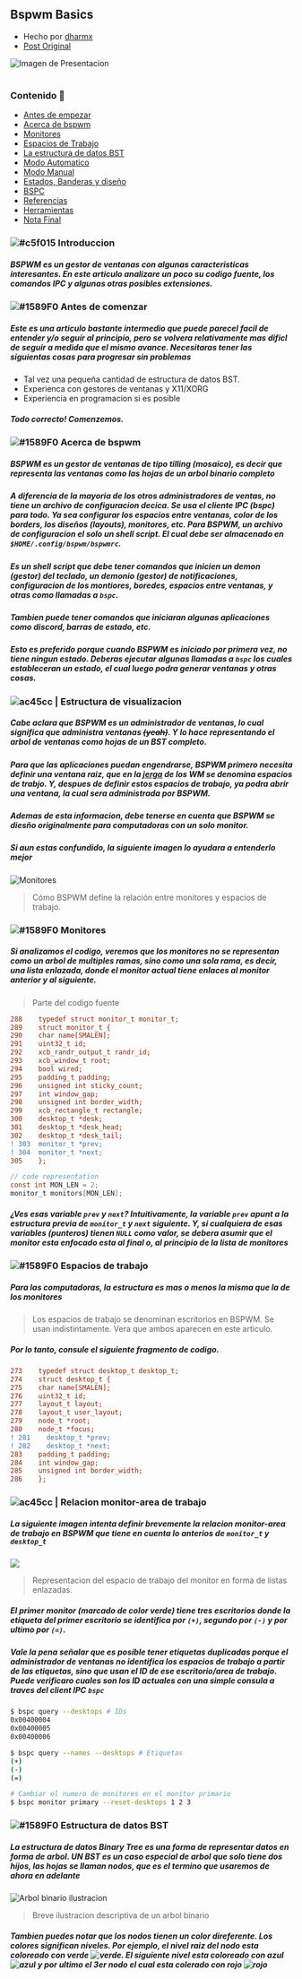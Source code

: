 ## Bspwm Basics
- Hecho por [dharmx](https://github.com/dharmx)
- [Post Original](https://dharmx.is-a.dev/bspwm-basics/)

![Imagen de Presentacion](https://dharmx.is-a.dev/bspwm-basics/images/featured-image.png)

<h1>
  <a href="#--------">
    <img alt="" align="left" src="https://img.shields.io/github/stars/Bleyom/bspwm-basics?color=0b0d10&label=Stars%20%E2%AD%90&style=for-the-badge"/>
  </a>
  <a href="#--------">
    <img alt="" align="right" src="https://img.shields.io/github/forks/Bleyom/bspwm-basics?color=0b0d10&label=Forks%20%F0%9F%94%B1&style=for-the-badge"/>
  </a>
</h1>

#

### Contenido 📖

- [Antes de empezar](#c5f015-introduccion)
- [Acerca de bspwm](#1589f0-acerca-de-bspwm)
- [Monitores](#1589f0-monitores)
- [Espacios de Trabajo](#1589f0-espacios-de-trabajo)
- [La estructura de datos BST](#ac45cc--estructura-de-visualizacion)
- [Modo Automatico]()
- [Modo Manual]()
- [Estados, Banderas y diseño]()
- [BSPC]()
- [Referencias]()
- [Herramientas]()
- [Nota Final]()

### ![#c5f015](https://via.placeholder.com/15/c5f015/c5f015.png) Introduccion
#####  BSPWM es un gestor de ventanas con algunas caracteristicas interesantes. En este articulo analizare un poco su codigo fuente, los comandos IPC y algunas otras posibles extensiones. 

### ![#1589F0](https://via.placeholder.com/15/1589F0/1589F0.png) Antes de comenzar
##### Este es una articulo bastante intermedio que puede parecel facil de entender y/o seguir al principio, pero se volvera relativamente mas dificl de seguir a medida que el mismo avance. Necesitaras tener las siguientas cosas para progresar sin problemas

- Tal vez una pequeña cantidad de estructura de datos BST.
- Experienca con gestores de ventanas y X11/XORG
- Experiencia en programacion si es posible
##### Todo correcto! Comenzemos.

### ![#1589F0](https://via.placeholder.com/15/1589F0/1589F0.png) Acerca de bspwm
##### BSPWM es un gestor de ventanas de tipo tilling (mosaico), es decir que representa las ventanas como las hojas de un arbol binario **completo**
##### A diferencia de la mayoria de los otros administradores de ventas, no tiene un archivo de configuracion decica. Se usa el cliente IPC (bspc) para todo. Ya sea configurar los espacios entre ventanas, color de los borders, los diseños (layouts), monitores, etc. Para BSPWM, un archivo de configuracion el solo un shell script. El cual debe ser almacenado en `$HOME/.config/bspwm/bspwmrc`.
##### Es un shell script que debe tener comandos que inicien un demon (gestor) del teclado, un demonio (gestor) de notificaciones, configuracion de los montiores, boredes, espacios entre ventanas, y otras como llamadas a `bspc`.
##### Tambien puede tener comandos que iniciaran algunas aplicaciones como discord, barras de estado, etc.
##### Esto es preferido porque cuando BSPWM es iniciado por primera vez, no tiene ningun estado. Deberas ejecutar algunas llamadas a `bspc` los cuales estableceran un estado, el cual luego podra generar ventanas y otras cosas.

### ![ac45cc](https://via.placeholder.com/15/ac45cc/ac45cc.png) | Estructura de visualizacion

##### Cabe aclara que BSPWM es un administrador de ventanas, lo cual significa que administra ventanas ~~(yeah)~~. Y lo hace representando el arbol de ventanas como hojas de un BST completo.
##### Para que las aplicaciones puedan engendrarse, BSPWM primero necesita definir una ventana raiz, que en la [jerga](https://es.wikipedia.org/wiki/Jerga) de los WM se denomina espacios de trabjo. Y, despues de definir estos espacios de trabajo, ya podra abrir una ventana, la cual sera administrada por BSPWM.

##### Ademas de esta informacion, debe tenerse en cuenta que BSPWM se diesño originalmente para computadoras con un solo monitor.

##### Si aun estas confundido, la siguiente imagen lo ayudara a entenderlo mejor

![Monitores](https://dharmx.is-a.dev/bspwm-basics/svgs/bspwm-mon-ws.svg)

> Cómo BSPWM define la relación entre monitores y espacios de trabajo.

### ![#1589F0](https://via.placeholder.com/15/1589F0/1589F0.png) Monitores
##### Si analizamos el codigo, veremos que los monitores no se representan como un arbol de multiples ramas, sino como una sola rama, es decir, una lista enlazada, donde el monitor actual tiene enlaces al monitor anterior y al siguiente.

> Parte del codigo fuente

 ```diff
288    typedef struct monitor_t monitor_t;
289    struct monitor_t {
290    char name[SMALEN];
291    uint32_t id;
292    xcb_randr_output_t randr_id;
293    xcb_window_t root;
294    bool wired;
295    padding_t padding;
296    unsigned int sticky_count;
297    int window_gap;
298    unsigned int border_width;
299    xcb_rectangle_t rectangle;
300    desktop_t *desk;
301    desktop_t *desk_head;
302    desktop_t *desk_tail;
! 303  monitor_t *prev;
! 304  monitor_t *next; 
305    };
```
```c
// code representation
const int MON_LEN = 2;
monitor_t monitors[MON_LEN];
```

##### ¿Ves esas variable `prev` y `next`? Intuitivamente, la variable `prev` apunt a la estructura previa de `monitor_t` y `next` siguiente. Y, si cualquiera de esas variables (punteros) tienen `NULL` como valor, se debera asumir que el monitor esta enfocado esta al final o, al principio de la lista de monitores

### ![#1589F0](https://via.placeholder.com/15/1589F0/1589F0.png)  Espacios de trabajo

##### Para las computadoras, la estructura es mas o menos la misma que la de los monitores

> Los espacios de trabajo se denominan escritorios en BSPWM. Se usan indistintamente. Vera que ambos aparecen en este articulo.

##### Por lo tanto, consule el siguiente fragmento de codigo.

```diff
273    typedef struct desktop_t desktop_t;
274    struct desktop_t {
275    char name[SMALEN];
276    uint32_t id;
277    layout_t layout;
278    layout_t user_layout;
279    node_t *root;
280    node_t *focus;
! 281    desktop_t *prev;
! 282    desktop_t *next;
283    padding_t padding;
284    int window_gap;
285    unsigned int border_width;
286    };

```

### ![ac45cc](https://via.placeholder.com/15/ac45cc/ac45cc.png) | Relacion monitor-area de trabajo

##### La siguiente imagen intenta definir brevemente la relacion monitor-area de trabajo en BSPWM que tiene en cuenta lo anterios de `monitor_t` y `desktop_t`

<img src="https://dharmx.is-a.dev/bspwm-basics/svgs/linked-list-bspwm.svg">

> Representacion del espacio de trabajo del monitor en forma de listas enlazadas.

##### El primer monitor (marcado de color verde) tiene tres escritorios donde la etiqueta del primer escritorio se identifica por `(+)`, segundo por `(-)` y por ultimo por `(=)`.

##### Vale la pena señalar que es posible tener etiquetas duplicadas porque el administrador de ventanas no identifica los espacios de trabajo a partir de las etiquetas, sino que usan el ID de ese escritorio/area de trabajo. Puede verificaro cuales son los ID actuales con una simple consula a traves del client IPC `bspc`

```bash
$ bspc query --desktops # IDs
0x00400004
0x00400005
0x00400006

$ bspc query --names --desktops # Etiquetas
(+)
(-)
(=)

# Cambiar el numero de monitores en el monitor primario
$ bspc monitor primary --reset-desktops 1 2 3
```

### ![#1589F0](https://via.placeholder.com/15/1589F0/1589F0.png) Estructura de datos BST

##### La estructura de datos Binary Tree es una forma de representar datos en forma de arbol. UN BST es un caso especial de arbol que solo tiene dos hijos, las hojas se llaman nodos, que es el termino que usaremos de ahora en adelante

![Arbol binario ilustracion](https://dharmx.is-a.dev/bspwm-basics/svgs/bst.svg)

> Breve ilustracion descriptiva de un arbol binario

##### Tambien puedes notar que los nodos tienen un color direferente. Los colores significan niveles. Por ejemplo, el nivel raiz del nodo esta coloreado con verde ![verde](https://via.placeholder.com/15/79dcaa/79dcaa.png). El siguiente nivel esta coloreado con azul ![azul](https://via.placeholder.com/15/7ab0df/7ab0df.png) y por ultimo el 3er nodo el cual esta colerado con rojo ![rojo](https://via.placeholder.com/15/f87070/f87070.png)
